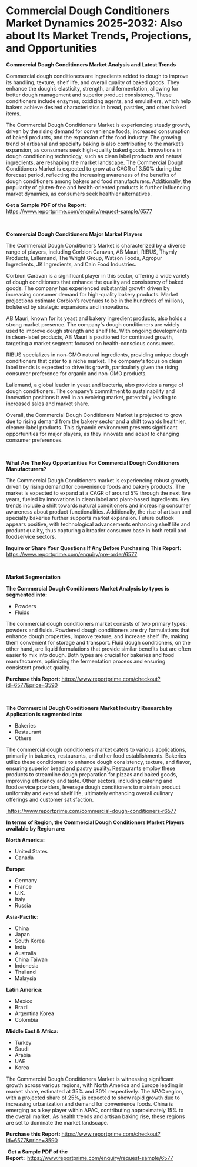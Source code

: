 <p><h1>Commercial Dough Conditioners Market Dynamics 2025-2032: Also about Its Market Trends, Projections, and Opportunities</h1></p><p><strong>Commercial Dough Conditioners Market Analysis and Latest Trends</strong></p>
<p><p>Commercial dough conditioners are ingredients added to dough to improve its handling, texture, shelf life, and overall quality of baked goods. They enhance the dough’s elasticity, strength, and fermentation, allowing for better dough management and superior product consistency. These conditioners include enzymes, oxidizing agents, and emulsifiers, which help bakers achieve desired characteristics in bread, pastries, and other baked items.</p><p>The Commercial Dough Conditioners Market is experiencing steady growth, driven by the rising demand for convenience foods, increased consumption of baked products, and the expansion of the food industry. The growing trend of artisanal and specialty baking is also contributing to the market’s expansion, as consumers seek high-quality baked goods. Innovations in dough conditioning technology, such as clean label products and natural ingredients, are reshaping the market landscape. The Commercial Dough Conditioners Market is expected to grow at a CAGR of 3.50% during the forecast period, reflecting the increasing awareness of the benefits of dough conditioners among bakers and food manufacturers. Additionally, the popularity of gluten-free and health-oriented products is further influencing market dynamics, as consumers seek healthier alternatives.</p></p>
<p><strong>Get a Sample PDF of the Report:&nbsp;</strong> <a href="https://www.reportprime.com/enquiry/request-sample/6577?utm_campaign=4602&utm_medium=2&utm_source=Github&utm_content=ia&utm_term=16052025&utm_id=commercial-dough-conditioners">https://www.reportprime.com/enquiry/request-sample/6577</a></p>
<p>&nbsp;</p>
<p><strong>Commercial Dough Conditioners Major Market Players</strong></p>
<p><p>The Commercial Dough Conditioners Market is characterized by a diverse range of players, including Corbion Caravan, AB Mauri, RIBUS, Thymly Products, Lallemand, The Wright Group, Watson Foods, Agropur Ingredients, JK Ingredients, and Cain Food Industries. </p><p>Corbion Caravan is a significant player in this sector, offering a wide variety of dough conditioners that enhance the quality and consistency of baked goods. The company has experienced substantial growth driven by increasing consumer demand for high-quality bakery products. Market projections estimate Corbion’s revenues to be in the hundreds of millions, bolstered by strategic expansions and innovations.</p><p>AB Mauri, known for its yeast and bakery ingredient products, also holds a strong market presence. The company's dough conditioners are widely used to improve dough strength and shelf life. With ongoing developments in clean-label products, AB Mauri is positioned for continued growth, targeting a market segment focused on health-conscious consumers.</p><p>RIBUS specializes in non-GMO natural ingredients, providing unique dough conditioners that cater to a niche market. The company's focus on clean label trends is expected to drive its growth, particularly given the rising consumer preference for organic and non-GMO products.</p><p>Lallemand, a global leader in yeast and bacteria, also provides a range of dough conditioners. The company’s commitment to sustainability and innovation positions it well in an evolving market, potentially leading to increased sales and market share.</p><p>Overall, the Commercial Dough Conditioners Market is projected to grow due to rising demand from the bakery sector and a shift towards healthier, cleaner-label products. This dynamic environment presents significant opportunities for major players, as they innovate and adapt to changing consumer preferences.</p></p>
<p>&nbsp;</p>
<p><strong>What Are The Key Opportunities For Commercial Dough Conditioners Manufacturers?</strong></p>
<p><p>The Commercial Dough Conditioners market is experiencing robust growth, driven by rising demand for convenience foods and bakery products. The market is expected to expand at a CAGR of around 5% through the next five years, fueled by innovations in clean label and plant-based ingredients. Key trends include a shift towards natural conditioners and increasing consumer awareness about product functionalities. Additionally, the rise of artisan and specialty bakeries further supports market expansion. Future outlook appears positive, with technological advancements enhancing shelf life and product quality, thus capturing a broader consumer base in both retail and foodservice sectors.</p></p>
<p><strong>Inquire or Share Your Questions If Any Before Purchasing This Report:</strong> <a href="https://www.reportprime.com/enquiry/pre-order/6577?utm_campaign=4602&utm_medium=2&utm_source=Github&utm_content=ia&utm_term=16052025&utm_id=commercial-dough-conditioners">https://www.reportprime.com/enquiry/pre-order/6577</a></p>
<p>&nbsp;</p>
<p><strong>Market Segmentation</strong></p>
<p><strong>The Commercial Dough Conditioners Market Analysis by types is segmented into:</strong></p>
<p><ul><li>Powders</li><li>Fluids</li></ul></p>
<p><p>The commercial dough conditioners market consists of two primary types: powders and fluids. Powdered dough conditioners are dry formulations that enhance dough properties, improve texture, and increase shelf life, making them convenient for storage and transport. Fluid dough conditioners, on the other hand, are liquid formulations that provide similar benefits but are often easier to mix into dough. Both types are crucial for bakeries and food manufacturers, optimizing the fermentation process and ensuring consistent product quality.</p></p>
<p><strong>Purchase this Report:&nbsp;</strong><a href="https://www.reportprime.com/checkout?id=6577&price=3590&utm_campaign=4602&utm_medium=2&utm_source=Github&utm_content=ia&utm_term=16052025&utm_id=commercial-dough-conditioners">https://www.reportprime.com/checkout?id=6577&price=3590</a></p>
<p>&nbsp;</p>
<p><strong>The Commercial Dough Conditioners Market Industry Research by Application is segmented into:</strong></p>
<p><ul><li>Bakeries</li><li>Restaurant</li><li>Others</li></ul></p>
<p><p>The commercial dough conditioners market caters to various applications, primarily in bakeries, restaurants, and other food establishments. Bakeries utilize these conditioners to enhance dough consistency, texture, and flavor, ensuring superior bread and pastry quality. Restaurants employ these products to streamline dough preparation for pizzas and baked goods, improving efficiency and taste. Other sectors, including catering and foodservice providers, leverage dough conditioners to maintain product uniformity and extend shelf life, ultimately enhancing overall culinary offerings and customer satisfaction.</p></p>
<p><a href="https://www.reportprime.com/commercial-dough-conditioners-r6577?utm_campaign=4602&utm_medium=2&utm_source=Github&utm_content=ia&utm_term=16052025&utm_id=commercial-dough-conditioners">&nbsp;https://www.reportprime.com/commercial-dough-conditioners-r6577</a></p>
<p><strong>In terms of Region, the Commercial Dough Conditioners Market Players available by Region are:</strong></p>
<p>
    <p> <strong> North America: </strong>
        <ul>
            <li>United States</li>
            <li>Canada</li>
        </ul>
        </p> 
    <p> <strong> Europe: </strong>
        <ul>
            <li>Germany</li>
            <li>France</li>
            <li>U.K.</li>
            <li>Italy</li>
            <li>Russia</li>
        </ul>
        </p> 
    <p> <strong> Asia-Pacific: </strong>
        <ul>
            <li>China</li>
            <li>Japan</li>
            <li>South Korea</li>
            <li>India</li>
            <li>Australia</li>
            <li>China Taiwan</li>
            <li>Indonesia</li>
            <li>Thailand</li>
            <li>Malaysia</li>
        </ul>
        </p> 
    <p> <strong> Latin America: </strong>
        <ul>
            <li>Mexico</li>
            <li>Brazil</li>
            <li>Argentina Korea</li>
            <li>Colombia</li>
        </ul>
        </p> 
    <p> <strong> Middle East & Africa: </strong>
        <ul>
            <li>Turkey</li>
            <li>Saudi</li>
            <li>Arabia</li>
            <li>UAE</li>
            <li>Korea</li>
        </ul>
    </p>
    </p>
<p><p>The Commercial Dough Conditioners Market is witnessing significant growth across various regions, with North America and Europe leading in market share, estimated at 35% and 30% respectively. The APAC region, with a projected share of 25%, is expected to show rapid growth due to increasing urbanization and demand for convenience foods. China is emerging as a key player within APAC, contributing approximately 15% to the overall market. As health trends and artisan baking rise, these regions are set to dominate the market landscape.</p></p>
<p><strong>Purchase this Report: </strong><a href="https://www.reportprime.com/checkout?id=6577&price=3590&utm_campaign=4602&utm_medium=2&utm_source=Github&utm_content=ia&utm_term=16052025&utm_id=commercial-dough-conditioners">https://www.reportprime.com/checkout?id=6577&price=3590</a></p>
<p>&nbsp;<strong>Get a Sample PDF of the Report:&nbsp;&nbsp;</strong><a href="https://www.reportprime.com/enquiry/request-sample/6577?utm_campaign=4602&utm_medium=2&utm_source=Github&utm_content=ia&utm_term=16052025&utm_id=commercial-dough-conditioners">https://www.reportprime.com/enquiry/request-sample/6577</a></p>
<p><strong></strong></p>
<p><p></p><p></p><p></p></p>